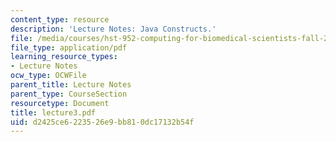 ```yaml
---
content_type: resource
description: 'Lecture Notes: Java Constructs.'
file: /media/courses/hst-952-computing-for-biomedical-scientists-fall-2002/d2425ce6223526e9bb810dc17132b54f_lecture3.pdf
file_type: application/pdf
learning_resource_types:
- Lecture Notes
ocw_type: OCWFile
parent_title: Lecture Notes
parent_type: CourseSection
resourcetype: Document
title: lecture3.pdf
uid: d2425ce6-2235-26e9-bb81-0dc17132b54f
---
```

